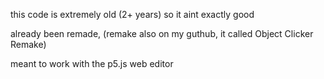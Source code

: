 this code is extremely old (2+ years) so it aint exactly good

already been remade, (remake also on my guthub, it called Object Clicker Remake)

meant to work with the p5.js web editor
